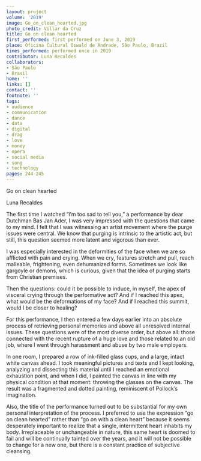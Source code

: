 ```yaml
---
layout: project
volume: '2019'
image: Go_on_clean_hearted.jpg
photo_credit: Villar da Cruz
title: Go on clean hearted
first_performed: first performed on June 3, 2019
place: Oficina Cultural Oswald de Andrade, São Paulo, Brazil
times_performed: performed once in 2019
contributor: Luna Recaldes
collaborators:
- São Paulo
- Brasil
home: ''
links: []
contact: ''
footnote: ''
tags:
- audience
- communication
- dance
- data
- digital
- drag
- love
- money
- opera
- social media
- song
- technology
pages: 244-245
---
```



Go on clean hearted

Luna Recaldes

The first time I watched “I’m too sad to tell you,” a performance by dear Dutchman Bas Jan Ader, I was very impressed with the questions that came to my mind. I felt that I was witnessing an artist movement where the purge issues were central. We know that purging is intrinsic to the artistic act, but still, this question seemed more latent and vigorous than ever.

I was especially interested in the deformities of the face when we are so afflicted with pain and crying. When we cry, features stretch and pull, reach malleable, frightening, even dehumanized forms. Sometimes we look like gargoyle or demons, which is curious, given that the idea of purging starts from Christian premises.

Then the questions: could it be possible to induce, in myself, the apex of visceral crying through the performative act? And if I reached this apex, what would be the deformations of my face? And if I reached this summit, would I be closer to healing?

For this performance, I then entered a few days earlier into an absolute process of retrieving personal memories and above all unresolved internal issues. These questions were of the most diverse order, but above all: those connected with the recent rupture of a huge love and those related to an old job, where I went through harassment and abuse by two male employers.

In one room, I prepared a row of ink-filled glass cups, and a large, intact white canvas ahead. I took meaningful pictures and texts and I kept looking, analyzing and dissecting this material until I reached an emotional exhaustion point, and when I did, I painted the canvas in line with my physical condition at that moment: throwing the glasses on the canvas. The result was a fragmented and dotted painting, reminiscent of Pollock’s imagination.

Also, the title of the performance turned out to be substantial for my own personal interpretation of the process. I preferred to use the expression “go on clean hearted” rather than “go on with a clean heart” because it seems desperately important to realize that a single, intermittent heart inhabits my body. Irreplaceable or unchangeable in nature, this same heart is doomed to fail and will be continually tainted over the years, and it will not be possible to change for a new one, but there is a constant practice of subjective cleansing.
